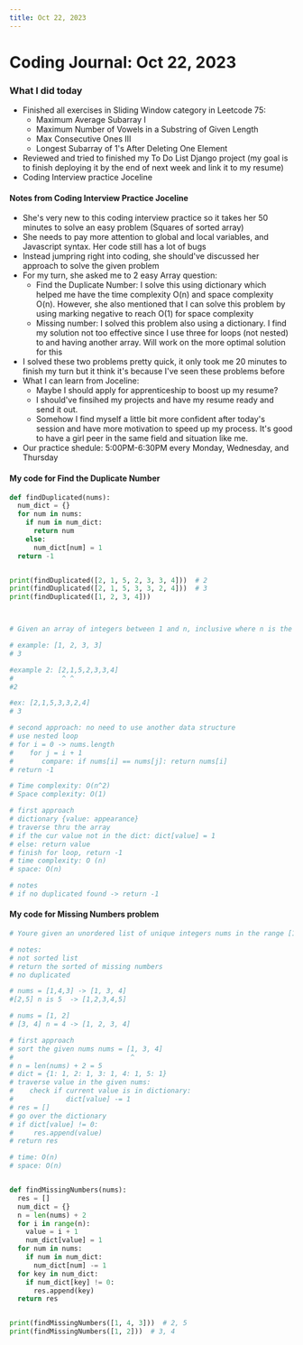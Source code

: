 ```yaml
---
title: Oct 22, 2023
---
```


# Coding Journal: Oct 22, 2023

### What I did today
- Finished all exercises in Sliding Window category in Leetcode 75:
    - Maximum Average Subarray I
    - Maximum Number of Vowels in a Substring of Given Length
    - Max Consecutive Ones III
    - Longest Subarray of 1's After Deleting One Element
- Reviewed and tried to finished my To Do List Django project (my goal is to finish deploying it by the end of next week and link it to my resume)
- Coding Interview practice Joceline


#### Notes from Coding Interview Practice Joceline 
- She's very new to this coding interview practice so it takes her 50 minutes to solve an easy problem (Squares of sorted array)
- She needs to pay more attention to global and local variables, and Javascript syntax. Her code still has a lot of bugs
- Instead jumpring right into coding, she should've discussed her approach to solve the given problem
- For my turn, she asked me to 2 easy Array question:
    - Find the Duplicate Number: I solve this using dictionary which helped me have the time complexity O(n) and space complexity O(n). However, she also mentioned that I can solve this problem by using marking negative to reach O(1) for space complexity
    - Missing number: I solved this problem also using a dictionary. I find my solution not too effective since I use three for loops (not nested) to and having another array. Will work on the more optimal solution for this
- I solved these two problems pretty quick, it only took me 20 minutes to finish my turn but it think it's because I've seen these problems before
- What I can learn from Joceline:
    - Maybe I should apply for apprenticeship to boost up my resume? 
    - I should've finsihed my projects and have my resume ready and send it out. 
    - Somehow I find myself a little bit more confident after today's session and have more motivation to speed up my process. It's good to have a girl peer in the same field and situation like me. 
- Our practice shedule: 5:00PM-6:30PM every Monday, Wednesday, and Thursday

#### My code for Find the Duplicate Number

```python 
def findDuplicated(nums):
  num_dict = {}
  for num in nums:
    if num in num_dict:
      return num
    else:
      num_dict[num] = 1
  return -1


print(findDuplicated([2, 1, 5, 2, 3, 3, 4]))  # 2
print(findDuplicated([2, 1, 5, 3, 3, 2, 4]))  # 3
print(findDuplicated([1, 2, 3, 4]))



# Given an array of integers between 1 and n, inclusive where n is the length of the array. Write a function that returns the first integer that appears more than once (when array if read from left to right)

# example: [1, 2, 3, 3]
# 3

#example 2: [2,1,5,2,3,3,4]
#            ^ ^
#2

#ex: [2,1,5,3,3,2,4]
# 3

# second approach: no need to use another data structure
# use nested loop
# for i = 0 -> nums.length
#    for j = i + 1
#       compare: if nums[i] == nums[j]: return nums[i]
# return -1

# Time complexity: O(n^2)
# Space complexity: O(1)

# first approach
# dictionary {value: appearance}
# traverse thru the array
# if the cur value not in the dict: dict[value] = 1
# else: return value
# finish for loop, return -1
# time complexity: O (n)
# space: O(n)

# notes
# if no duplicated found -> return -1

```

#### My code for Missing Numbers problem

``` python
# Youre given an unordered list of unique integers nums in the range [1,n], where n represents the length of nums +2. this means that two numbers in this range are missing from the list. Write a function that takes in this list and returns a new list with the two missing numbers, sorted numerically .

# notes:
# not sorted list
# return the sorted of missing numbers
# no duplicated

# nums = [1,4,3] -> [1, 3, 4]
#[2,5] n is 5  -> [1,2,3,4,5]

# nums = [1, 2]
# [3, 4] n = 4 -> [1, 2, 3, 4]

# first approach
# sort the given nums nums = [1, 3, 4]
#                             ^
# n = len(nums) + 2 = 5
# dict = {1: 1, 2: 1, 3: 1, 4: 1, 5: 1}
# traverse value in the given nums:
#    check if current value is in dictionary:
#             dict[value] -= 1
# res = []
# go over the dictionary
# if dict[value] != 0:
#     res.append(value)
# return res

# time: O(n)
# space: O(n)


def findMissingNumbers(nums):
  res = []
  num_dict = {}
  n = len(nums) + 2
  for i in range(n):
    value = i + 1
    num_dict[value] = 1
  for num in nums:
    if num in num_dict:
      num_dict[num] -= 1
  for key in num_dict:
    if num_dict[key] != 0:
      res.append(key)
  return res


print(findMissingNumbers([1, 4, 3]))  # 2, 5
print(findMissingNumbers([1, 2]))  # 3, 4

```